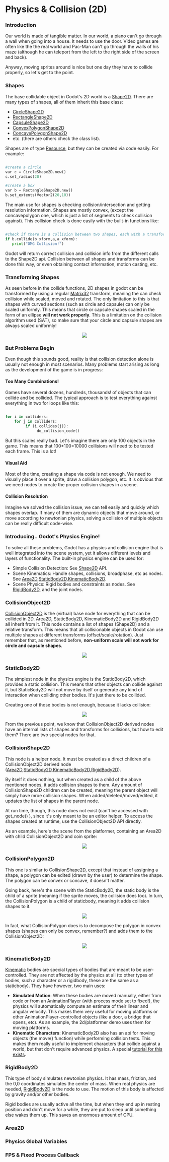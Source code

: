 # Physics & Collision (2D)

### Introduction

Our world is made of tangible matter. In our world, a piano can't go through a wall when going into a house. It needs to use the door. Video games are often like the the real world and Pac-Man can't go through the walls of his maze (although he can teleport from the left to the right side of the screen and back).

Anyway, moving sprites around is nice but one day they have to collide properly, so let's get to the point.

### Shapes

The base collidable object in Godot's 2D world is a [Shape2D](class_shape2d). There are many types of shapes, all of them inherit this base class:

* [CircleShape2D](class_circleshape2d)
* [RectangleShape2D](class_rectangleshape2d)
* [CapsuleShape2D](class_capsuleshape2d)
* [ConvexPolygonShape2D](class_convexpolygonshape2d)
* [ConcavePolygonShape2D](class_concavepolygonshape2d)
*  etc. (there are others check the class list).

Shapes are of type [Resource](class_resource), but they can be created via code easily. For example:

```python

#create a circle
var c = CircleShape2D.new()
c.set_radius(20)

#create a box
var b = RectangleShape2D.new()
b.set_extents(Vector2(20,10))
```

The main use for shapes is checking collision/intersection and getting resolution information. Shapes are mostly convex, (except the concavepolygon one, which is just a list of segments to check collision against). This collision check is done easily with the built-in functions like:

```python

#check if there is a collision between two shapes, each with a transform
if b.collide(b_xform,a,a_xform):
   print("OMG Collision!")

```

Godot will return correct collision and collision info from the different calls to the Shape2D api. Collision between all shapes and transforms can be done this way, or even obtaining contact information, motion casting, etc.

### Transforming Shapes

As seen before in the collide functions, 2D shapes in godot can be transformed by using a regular [Matrix32](class_matrix32) transform, meaning the can check collision while scaled, moved and rotated. The only limitation to this is that shapes with curved sections (such as circle and capsule) can only be scaled uniformly. This means that circle or capsule shapes scaled in the form of an ellipse **will not work properly**. This is a limitation on the collision algorithm used (SAT), so make sure that your circle and capsule shapes are always scaled uniformly!

<p align="center"><img src="images/shape_rules.png"></p>

### But Problems Begin

Even though this sounds good, reality is that collision detection alone is usually not enough in most scenarios. Many problems start arising as long as the development of the game is in progress:

#### Too Many Combinations!

Games have several dozens, hundreds, thousands! of objects that can collide and be collided. The typical approach is to test everything against everything in two for loops like this:

```python

for i in colliders:
    for j in colliders:
         if (i.collides(j)):
              do_collision_code()
```

But this scales really bad. Let's imagine there are only 100 objects in the game. This means that 100*100=10000 collisions will need to be tested each frame. This is a lot!

#### Visual Aid

Most of the time, creating a shape via code is not enough. We need to visually place it over a sprite, draw a collision polygon, etc. It is obvious that we need nodes to create the proper collision shapes in a scene.

#### Collision Resolution

Imagine we solved the collision issue, we can tell easily and quickly which shapes overlap. If many of them are dynamic objects that move around, or move according to newtonian physics, solving a collision of multiple objects can be really difficult code-wise.

### Introducing.. Godot's Physics Engine!

To solve all these problems, Godot has a physics and collision engine that is well integrated into the scene system, yet it allows different levels and layers of functionality. The built-in physics engine can be used for:

* Simple Collision Detection: See [Shape2D](class_shape2d) API.
* Scene Kinematics: Handle shapes, collisions, broadphase, etc as nodes. See [Area2D](class_area2d),[StaticBody2D](class_staticbody2d),[KinematicBody2D](class_kinematicbody2d).
* Scene Physics: Rigid bodies and constraints as nodes. See [RigidBody2D](class_rigidbody2d), and the joint nodes.

### CollisionObject2D

[CollisionObject2D](class_collisionobject2d) is the (virtual) base node for everything that can be collided in 2D. Area2D, StaticBody2D, KinematicBody2D and RigidBody2D all inherit from it. This node contains a list of shapes (Shape2D) and a relative transform. This means that all collisionable objects in Godot can use multiple shapes at different transforms (offset/scale/rotation). Just remember that, as mentioned before, **non-uniform scale will not work for circle and capsule shapes**.

<p align="center"><img src="images/collision_inheritance.png"></p>

### StaticBody2D

The simplest node in the physics engine is the StaticBody2D, which provides a static collision. This means that other objects can collide against it, but StaticBody2D will not move by itself or generate any kind of interaction when colliding other bodies. It's just there to be collided.

Creating one of those bodies is not enough, because it lacks collision:

<p align="center"><img src="images/collision_inheritance.png"></p>

From the previous point, we know that CollisionObject2D derived nodes have an internal lists of shapes and transforms for collisions, but how to edit them? There are two special nodes for that.

### CollisionShape2D

This node is a helper node. It must be created as a direct children of a CollisionObject2D derived node ([Area2D](class_area2d),[StaticBody2D](class_staticbody2d),[KinematicBody2D](class_kinematicbody2d),[RigidBody2D](class_rigidbody2d)). 

By itself it does nothing, but when created as a child of the above mentioned nodes, it adds collision shapes to them. Any amount of CollisionShape2D children can be created, meaning the parent object will simply have mroe collision shapes. When added/deleted/moved/edited, it updates the list of shapes in the parent node.

At run time, though, this node does not exist (can't be accessed with get_node() ), since it's only meant to be an editor helper. To access the shapes created at runtime, use the CollisionObject2D API directly.

As an example, here's the scene from the platformer, containing an Area2D with child CollisionObject2D and coin sprite:

<p align="center"><img src="images/area2dcoin.png"></p>

### CollisionPolygon2D

This one is similar to CollisionShape2D, except that instead of assigning a shape, a polygon can be edited (drawn by the user) to determine the shape. The polygon can be convex or concave, it doesn't matter.

Going back, here's the scene with the StaticBody2D, the static body is the child of a sprite (meaning if the sprite moves, the collision does too). In turn, the CollisionPolygon is a child of staticbody, meaning it adds collision shapes to it.

<p align="center"><img src="images/spritewithcollision.png"></p>

In fact, what CollisionPolygon does is to decompose the polygon in convex shapes (shapes can only be convex, remember?) and adds them to the CollisionObject2D:

<p align="center"><img src="images/decomposed.png"></p>

### KinematicBody2D

[Kinematic](class_kinematicbody2d) bodies are special types of bodies that are meant to be user-controlled. They are not affected by the physics at all (to other types of bodies, such a character or a rigidbody, these are the same as a staticbody). They have however, two main uses:

* **Simulated Motion**: When these bodies are moved manually, either from code or from an [AnimationPlayer](class_animationplayer) (with process mode set to fixed!), the physics will automatically compute an estimate of their linear and angular velocity. This makes them very useful for moving platforms or other AnimationPlayer-controlled objects (like a door, a bridge that opens, etc). As an example, the 2d/platformer demo uses them for moving platforms.
* **Kinematic Characters**: KinematicBody2D also has an api for moving objects (the move() function) while performing collision tests. This makes them really useful to implement characters that collide against a world, but that don't require advanced physics. A special [tutorial for this exists](tutorial_kinematic_char).

### RigidBody2D

This type of body simulates newtonian physics. It has mass, friction, and the 0,0 coordinates simulates the center of mass. When real physics are needed, [RigidBody2D](class_rigidbody2d) is the node to use. The motion of this body is affected by gravity and/or other bodies.

Rigid bodies are usually active all the time, but when they end up in resting position and don't move for a while, they are put to sleep until something else wakes them up. This saves an enormous amount of CPU.

### Area2D


### Physics Global Variables

### FPS & Fixed Process Callback
